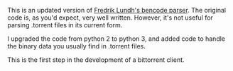 
This is an updated version of [Fredrik Lundh's bencode parser](https://web.archive.org/web/20200105114449/https://effbot.org/zone/bencode.htm). The original code is, as you'd expect, very well written. However, it's not useful for parsing .torrent files in its current form.

I upgraded the code from python 2 to python 3, and added code to handle the binary data you usually find in .torrent files.

This is the first step in the development of a bittorrent client.
